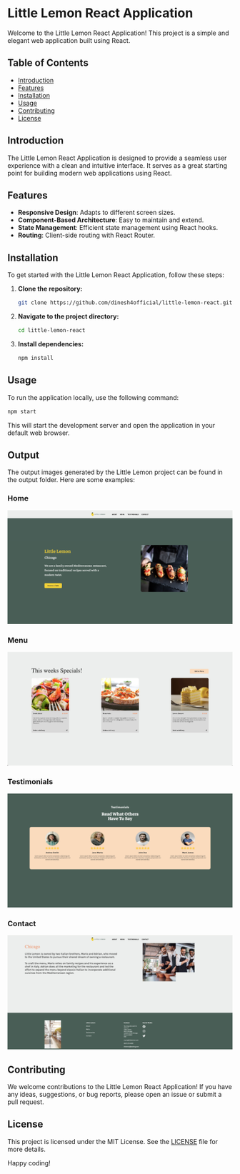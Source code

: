 # Little Lemon React Application

Welcome to the Little Lemon React Application! This project is a simple and elegant web application built using React.

## Table of Contents
- [Introduction](#introduction)
- [Features](#features)
- [Installation](#installation)
- [Usage](#usage)
- [Contributing](#contributing)
- [License](#license)

## Introduction
The Little Lemon React Application is designed to provide a seamless user experience with a clean and intuitive interface. It serves as a great starting point for building modern web applications using React.

## Features
- **Responsive Design**: Adapts to different screen sizes.
- **Component-Based Architecture**: Easy to maintain and extend.
- **State Management**: Efficient state management using React hooks.
- **Routing**: Client-side routing with React Router.

## Installation
To get started with the Little Lemon React Application, follow these steps:

1. **Clone the repository:**
    ```bash
    git clone https://github.com/dinesh4official/little-lemon-react.git
    ```
2. **Navigate to the project directory:**
    ```bash
    cd little-lemon-react
    ```
3. **Install dependencies:**
    ```bash
    npm install
    ```

## Usage
To run the application locally, use the following command:
```bash
npm start
```
This will start the development server and open the application in your default web browser.

## Output
The output images generated by the Little Lemon project can be found in the output folder. Here are some examples:

### Home
![Home](https://github.com/dinesh4official/little-lemon-react/blob/main/output/Home.png)

### Menu
![Menu](https://github.com/dinesh4official/little-lemon-react/blob/main/output/Menu.png)

### Testimonials
![Testimonials](https://github.com/dinesh4official/little-lemon-react/blob/main/output/Testimonials.png)

### Contact
![Contact](https://github.com/dinesh4official/little-lemon-react/blob/main/output/Contact.png)

## Contributing
We welcome contributions to the Little Lemon React Application! If you have any ideas, suggestions, or bug reports, please open an issue or submit a pull request.

## License
This project is licensed under the MIT License. See the [LICENSE](LICENSE) file for more details.

Happy coding!
